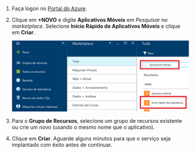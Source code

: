 1. Faça logon no [Portal do Azure].
2. Clique em **+NOVO** e digite **Aplicativos Móveis** em *Pesquisar no marketplace*. Selecione **Início Rápido de Aplicativos Móveis** e clique em **Criar**.
   
    ![Portal do Azure com Início Rápido de Aplicativos Móveis realçado](./media/app-service-mobile-dotnet-backend-create-new-service/search-mobile-apps-quickstart.png)
3. Para o **Grupo de Recursos**, selecione um grupo de recursos existente ou crie um novo (usando o mesmo nome que o aplicativo). 
4. Clique em **Criar**. Aguarde alguns minutos para que o serviço seja implantado com êxito antes de continuar.

<!-- URLs. -->
[Portal do Azure]: https://portal.azure.com/
